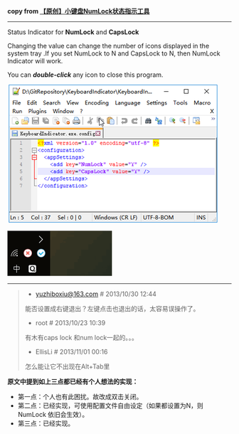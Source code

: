 **copy from [【原创】小键盘NumLock状态指示工具](http://www.cnblogs.com/laozuan/p/3375618.html)**
*****

Status Indicator for **NumLock** and **CapsLock**

Changing the value can change the number of icons displayed in the system tray .If you set NumLock to N and CapsLock to N, then NumLock Indicator will work.

You can ***double-click*** any icon to close this program.

![change](https://raw.githubusercontent.com/SunHubert/KeyboardIndicator/master/images/change.png)

![view](https://raw.githubusercontent.com/SunHubert/KeyboardIndicator/master/images/view.gif)


*****


>* yuzhiboxiu@163.com # 2013/10/30 12:44
>
>能否设置成右键退出？左键点击也退出的话，太容易误操作了。
>
>
>* root # 2013/10/23 10:39
>
>有木有caps lock 和num lock一起的。。。
>
>
>* EllisLi # 2013/11/01 00:16
>
>怎么能让它不出现在Alt+Tab里

**原文中提到如上三点都已经有个人想法的实现：**
* 第一点：个人也有此困扰。故改成双击关闭。
* 第二点：已经实现，可使用配置文件自由设定（如果都设置为N，则 NumLock 依旧会生效）。
* 第三点：已经实现。